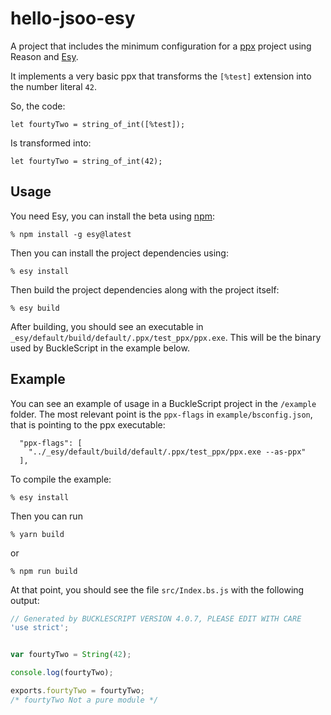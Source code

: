 # hello-jsoo-esy

A project that includes the minimum configuration for a [ppx](https://blog.hackages.io/reasonml-ppx-8ecd663d5640) project using Reason and [Esy](https://github.com/esy-ocaml/esy).

It implements a very basic ppx that transforms the `[%test]` extension into the number literal `42`.

So, the code:

```reason
let fourtyTwo = string_of_int([%test]);
```

Is transformed into:

```reason
let fourtyTwo = string_of_int(42);
```

## Usage

You need Esy, you can install the beta using [npm](https://nodejs.org/en/download/):

    % npm install -g esy@latest

Then you can install the project dependencies using:

    % esy install

Then build the project dependencies along with the project itself:

    % esy build

After building, you should see an executable in `_esy/default/build/default/.ppx/test_ppx/ppx.exe`.
This will be the binary used by BuckleScript in the example below.

## Example

You can see an example of usage in a BuckleScript project in the `/example` folder.
The most relevant point is the `ppx-flags` in `example/bsconfig.json`, that is pointing to the ppx executable:

```
  "ppx-flags": [
    "../_esy/default/build/default/.ppx/test_ppx/ppx.exe --as-ppx"
  ],
```

To compile the example:

    % esy install

Then you can run

    % yarn build

or

    % npm run build

At that point, you should see the file `src/Index.bs.js` with the following output:

```javascript
// Generated by BUCKLESCRIPT VERSION 4.0.7, PLEASE EDIT WITH CARE
'use strict';


var fourtyTwo = String(42);

console.log(fourtyTwo);

exports.fourtyTwo = fourtyTwo;
/* fourtyTwo Not a pure module */
```